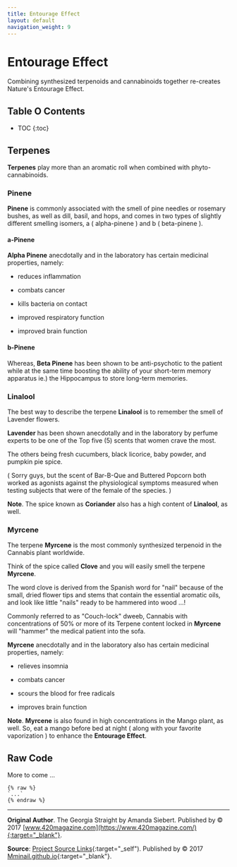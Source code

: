 ```yaml
---
title: Entourage Effect
layout: default
navigation_weight: 9
---
```

# Entourage Effect

Combining synthesized terpenoids and cannabinoids together re-creates Nature's Entourage Effect.

## Table O Contents

- TOC
{:toc}

## Terpenes

**Terpenes** play more than an aromatic roll when combined with phyto-cannabinoids.

### Pinene

**Pinene** is commonly associated with the smell of pine needles or rosemary bushes, as well as dill, basil, and hops, and comes in two types of slightly different smelling isomers, a ( alpha-pinene ) and b ( beta-pinene ).

#### a-Pinene

**Alpha Pinene** anecdotally and in the laboratory has certain medicinal properties, namely:

- reduces inflammation

- combats cancer

- kills bacteria on contact

- improved respiratory function

- improved brain function

#### b-Pinene

Whereas, **Beta Pinene** has been shown to be anti-psychotic to the patient while at the same time boosting the ability of your short-term memory apparatus ie.) the Hippocampus to store long-term memories.

### Linalool

The best way to describe the terpene **Linalool** is to remember the smell of Lavender flowers.

**Lavender** has been shown anecdotally and in the laboratory by perfume experts to be one of the Top five (5) scents that women crave the most.

The others being fresh cucumbers, black licorice, baby powder, and pumpkin pie spice.

( Sorry guys, but the scent of Bar-B-Que and Buttered Popcorn both worked as agonists against the physiological symptoms measured when testing subjects that were of the female of the species. )

**Note**. The spice known as **Coriander** also has a high content of **Linalool**, as well.

### Myrcene

The terpene **Myrcene** is the most commonly synthesized terpenoid in the Cannabis plant worldwide.

Think of the spice called **Clove** and you will easily smell the terpene **Myrcene**.

The word clove is derived from the Spanish word for "nail" because of the small, dried flower tips and stems that contain the essential aromatic oils, and look like little "nails" ready to be hammered into wood ...!

Commonly referred to as "Couch-lock" dweeb, Cannabis with concentrations of 50% or more of its Terpene content locked in **Myrcene** will "hammer" the medical patient into the sofa.

**Myrcene** anecdotally and in the laboratory also has certain medicinal properties, namely:

- relieves insomnia

- combats cancer

- scours the blood for free radicals

- improves brain function

**Note**. **Myrcene** is also found in high concentrations in the Mango plant, as well. So, eat a mango before bed at night ( along with your favorite vaporization ) to enhance the **Entourage Effect**.

## Raw Code

More to come ...

```liquid
{% raw %}
`...`
{% endraw %}
```

***

**Original Author**. The Georgia Straight by Amanda Siebert. Published by © 2017 [www.420magazine.com](https://www.420magazine.com/){:target="_blank"}.

**Source**: [Project Source Links](https://rwebaz.github.io/Zazzle-Hempaz-Project/pages/Source-Links.html){:target="_self"). Published by © 2017 [Mminail.github.io](https://mminail.github.io/){:target="_blank"}.